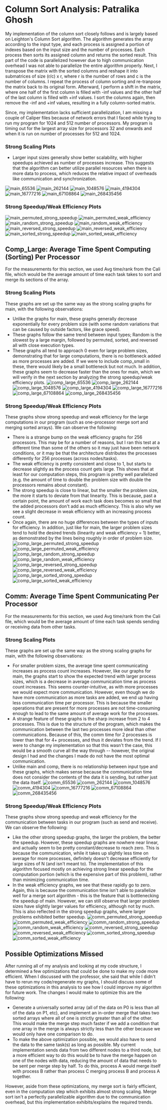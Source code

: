 # Column Sort Analysis: Patralika Ghosh
My implementation of the column sort closely follows and is largely based on Leighton's Column Sort algorithm. The algorithm generates the array according to the input type, and each process is assigned a portion of indexes based on the input size and the number of processes. Each process then sorts its assigned column and returns the sorted result. This part of the code is parallelized however due to high communication overhead I was not able to parallelize the entire algorithm properly. Next, I transpose the matrix with the sorted columns and reshape it into submatrices of size (r/c) x r, where r is the number of rows and c is the number of columns. I repeat the process of column sorting and re-tranpose the matrix back to its original form. Afterward, I perform a shift in the matrix, where one half of the first column is filled with -inf values and the other half of the last column is filled with +inf values. I sort the columns again, then remove the -inf and +inf values, resulting in a fully column-sorted matrix.

Since, my implementation lacks sufficient parallelization, I am missing a couple of Caliper files because of network errors that I faced while trying to run my program for 1024 and 512 number of processors. My program is timing out for the largest array size for processors 32 and onwards and when it is run on number of processes for 512 and 1024. 

### Strong Scaling Plots
- Larger input sizes generally show better scalability, with higher speedups achieved as number of processes increase. This suggests that the algorithm can better utilize parallel resources when there is more data to process, which reduces the relative impact of overheads like communication and synchronization.

![main_65536](/ColumnSortGraphs/main_65536.png)
![main_262144](/ColumnSortGraphs/main_262144.png)
![main_1048576](/ColumnSortGraphs/main_1048576.png)
![main_4194304](/ColumnSortGraphs/main_4194304.png)
![main_16777216](/ColumnSortGraphs/main_16777216.png)
![main_67108864](/ColumnSortGraphs/main_67108864.png)
![main_268435456](/ColumnSortGraphs/main_268435456.png)

### Strong Speedup/Weak Efficiency Plots

![main_permuted_strong_speedup](/ColumnSortGraphs/main_Perturbed_strong_speedup.png)
![main_permuted_weak_efficiency](/ColumnSortGraphs/main_Perturbed_weak_efficiency.png)
![main_random_strong_speedup](/ColumnSortGraphs/main_random_strong_speedup.png)
![main_random_weak_efficiency](/ColumnSortGraphs/main_random_weak_efficiency.png)
![main_reversed_strong_speedup](/ColumnSortGraphs/main_reversed_strong_speedup.png)
![main_reversed_weak_efficiency](/ColumnSortGraphs/main_reversed_weak_efficiency.png)
![main_sorted_strong_speedup](/ColumnSortGraphs/main_sorted_strong_speedup.png)
![main_sorted_weak_efficiency](/ColumnSortGraphs/main_sorted_weak_efficiency.png)

## Comp_Large: Average Time Spent Computing (Sorting) Per Processor
For the measurements for this section, we used Avg time/rank from the Cali file, which would be the average amount of time each task takes to sort and merge its sections of the array.

### Strong Scaling Plots
These graphs are set up the same way as the strong scaling graphs for main, with the following observations:

- Unlike the graphs for main, these graphs generally decrease exponentially for every problem size (with some random variations that can be caused by outside factors, like grace speed).
- These graphs follow the same trend between input types; Random is the slowest by a large margin, followed by permuted, sorted, and reversed all with close execution types.
- These graphs all tend to approach 0 even for large problem sizes, demonstrating that for large computations, there is no bottleneck added as more processes are added. If we were to include comp_small in these, there would likely be a small bottleneck but not much. In addition, these graphs seem to decrease faster than the ones for main, which we will verify in the next section by analyzing the strong speedup/weak efficiency plots.
![comp_large_65536](/ColumnSortGraphs/comp_large_65536.png)
![comp_large_262144](/ColumnSortGraphs/comp_large_262144.png)
![comp_large_1048576](/ColumnSortGraphs/comp_large_1048576.png)
![comp_large_4194304](/ColumnSortGraphs/comp_large_4194304.png)
![comp_large_16777216](/ColumnSortGraphs/comp_large_16777216.png)
![comp_large_67108864](/ColumnSortGraphs/comp_large_67108864.png)
![comp_large_268435456](/ColumnSortGraphs/comp_large_268435456.png)

### Strong Speedup/Weak Efficiency Plots
These graphs show strong speedup and weak efficiency for the large computations in our program (such as one-processor merge sort and merging sorted arrays). We can observe the following:

- There is a strange bump on the weak efficiency graphs for 256 processors. This may be for a number of reasons, but I ran this test at a different time than some of the others so it may just have been network conditions, or it may be that the architecture distributes the processes differently for 256 processes (across nodes/tasks).
- The weak efficiency is pretty consistent and close to 1, but starts to decrease slightly as the process count gets large. This shows that at least for our computation steps, this program is pretty well parallelized (e.g. the amount of time to double the problem size with double the processors remains about constant).
- The strong speedup is close to linear, but the smaller the problem size, the more it starts to deviate from that linearity. This is  because, past a certain point, the amount of work each task does becomes so small that the added processors don't add as much efficiency. This is also why we see a slight decrease in weak efficiency with an increasing process count.
- Once again, there are no huge differences between the types of inputs for efficiency. In addition, just like for main, the larger problem sizes tend to hold the desired trends (linearity and weak efficiency = 1) better, as demonstrated by the lines being roughly in order of problem size.
![comp_large_permuted_strong_speedup](/ColumnSortGraphs/comp_large_permuted_strong_speedup.png)
![comp_large_permuted_weak_efficiency](/ColumnSortGraphs/comp_large_permuted_weak_efficiency.png)
![comp_large_random_strong_speedup](/ColumnSortGraphs/comp_large_random_strong_speedup.png)
![comp_large_random_weak_efficiency](/ColumnSortGraphs/comp_large_random_weak_efficiency.png)
![comp_large_reversed_strong_speedup](/ColumnSortGraphs/comp_large_reversed_strong_speedup.png)
![comp_large_reversed_weak_efficiency](/ColumnSortGraphs/comp_large_reversed_weak_efficiency.png)
![comp_large_sorted_strong_speedup](/ColumnSortGraphs/comp_large_sorted_strong_speedup.png)
![comp_large_sorted_weak_efficiency](/ColumnSortGraphs/comp_large_sorted_weak_efficiency.png)


## Comm: Average Time Spent Communicating Per Processor
For the measurements for this section, we used Avg time/rank from the Cali file, which would be the average amount of time each task spends sending or receiving data from other tasks.

### Strong Scaling Plots
These graphs are set up the same way as the strong scaling graphs for main, with the following observations:

- For smaller problem sizes, the average time spent communicating increases as process count increases. However, like our graphs for main, the graphs start to show the expected trend with larger process sizes, which is a decrease in average communication time as process count increases. This seems counter-intuitive, as with more processes we would expect more communication. However, even though we do have more communication as more tasks are added, we end up having less communication time per processor. This is because the smaller operations that are present for more processes are not time-consuming enough to lead to the same amount of average work for the processes.
- A strange feature of these graphs is the sharp increase from 2 to 4 processes. This is due to the structure of the program, which makes the communication between the last two processes more ideal than other communications. Because of this, the comm time for 2 processes is lower than that for 4+ processes, and thus it deviates from the trend. If I were to change my implementation so that this wasn't the case, this would be a smooth curve all the way through -- however, the original design I had and the changes I made do not have the most optimal communication.
- Unlike main and comp, there is no relationship between input type and these graphs, which makes sense because the communication time does not consider the contents of the data it is sending, but rather just the data itself.
![comm_65536](/ColumnSortGraphs/comm_65536.png)
![comm_262144](/ColumnSortGraphs/comm_262144.png)
![comm_1048576](/ColumnSortGraphs/comm_1048576.png)
![comm_4194304](/ColumnSortGraphs/comm_4194304.png)
![comm_16777216](/ColumnSortGraphs/comm_16777216.png)
![comm_67108864](/ColumnSortGraphs/comm_67108864.png)
![comm_268435456](/ColumnSortGraphs/comm_268435456.png)

### Strong Speedup/Weak Efficiency Plots
These graphs show strong speedup and weak efficiency for the communication between tasks in our program (such as send and receive). We can observe the following:

- Like the other strong speedup graphs, the larger the problem, the better the speedup. However, these speedup graphs are nowhere near linear, and actually seem to be pretty constant/decrease to reach zero. This is because the communication, while it takes up slightly less time on average for more processes, definitely doesn't decrease efficiently for large sizes of N (and isn't meant to). The implementation of this algorithm focused mostly on achieving strong linear speedup for the computation portion (which is the expensive part of this problem), rather than minimizing communication time.
- In the weak efficiency graphs, we see that these rapidly go to zero. Again, this is because the communication time isn't able to parallelize well for a merge sort algorithm - this is the feature that is bottlenecking the speedup of main. However, we can still observe that larger problem sizes have slightly larger values for efficiency, although not by much. This is also reflected in the strong speedup graphs, where larger problems exhibited better speedup.
![comm_permuted_strong_speedup](/ColumnSortGraphs/comm_permuted_strong_speedup.png)
![comm_permuted_weak_efficiency](/ColumnSortGraphs/comm_permuted_weak_efficiency.png)
![comm_random_strong_speedup](/ColumnSortGraphs/comm_random_strong_speedup.png)
![comm_random_weak_efficiency](/ColumnSortGraphs/comm_random_weak_efficiency.png)
![comm_reversed_strong_speedup](/ColumnSortGraphs/comm_reversed_strong_speedup.png)
![comm_reversed_weak_efficiency](/ColumnSortGraphs/comm_reversed_weak_efficiency.png)
![comm_sorted_strong_speedup](/ColumnSortGraphs/comm_sorted_strong_speedup.png)
![comm_sorted_weak_efficiency](/ColumnSortGraphs/comm_sorted_weak_efficiency.png)


## Possible Optimizations Missed
After running all of my analysis and looking at my code structure, I determined a few optimizations that could be done to make my code more efficient. When I discussed with the professor, she said that while I didn't have to rerun my code/regenerate my graphs, I should discuss some of these optimizations in this analysis to see how I could improve my algorithm for future work. The changes I would make to optimize this are the following:

- Generate a universally sorted array (all of the data on P0 is less than all of the data on P1, etc), and implement an in-order merge that takes two sorted arrays where all of one is strictly greater than all of the other. This would make the merge step much faster if we add a condition that one array in the merge is always strictly less than the other because we would only have one comparison to do.
- To make the above optimization possible, we would also have to send the data to the same task(s) as long as possible. My current implementation sends data from two different nodes to a third node, but a more efficient way to do this would be to have the merge happen on one of the nodes with data, reducing the amount of data that needs to be sent per merge step by half. To do this, process A would merge itself with process B rather than process C merging process B and process A together.

However, aside from these optimizations, my merge sort is fairly efficient, even in the computation step which exhibits almost strong scaling. Merge sort isn't a perfectly parallelizable algorithm due to the communication overhead, but this implementation exhibits/explains the required trends.
